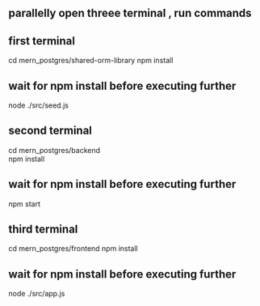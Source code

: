 ## parallelly open threee terminal , run commands


## first terminal
cd mern_postgres/shared-orm-library
npm install 
## wait for npm install before executing further
node ./src/seed.js


## second terminal
cd mern_postgres/backend   
npm install
## wait for npm install before executing further
npm start


## third terminal
cd mern_postgres/frontend
npm install
## wait for npm install before executing further
node ./src/app.js


